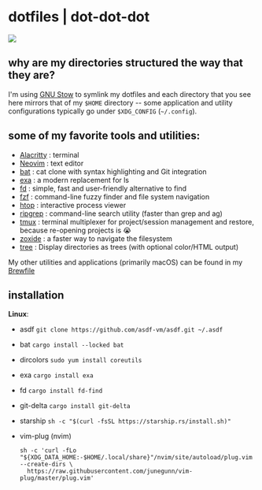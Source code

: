 # dotfiles | dot-dot-dot

![](./shellshot.png)

## why are my directories structured the way that they are?

I'm using [GNU Stow](https://www.gnu.org/software/stow/) to symlink my dotfiles and each directory that you see here mirrors that of my `$HOME` directory -- some application and utility configurations typically go under `$XDG_CONFIG` (`~/.config`).

## some of my favorite tools and utilities:

- [Alacritty](https://github.com/alacritty/alacritty) : terminal
- [Neovim](https://github.com/neovim/neovim) : text editor
- [bat](https://github.com/sharkdp/bat) : cat clone with syntax highlighting and Git integration
- [exa](https://github.com/ogham/exa) : a modern replacement for ls
- [fd](https://github.com/sharkdp/fd) : simple, fast and user-friendly alternative to find
- [fzf](https://github.com/junegunn/fzf) : command-line fuzzy finder and file system navigation
- [htop](https://github.com/htop-dev/htop) : interactive process viewer
- [ripgrep](https://github.com/BurntSushi/ripgrep) : command-line search utility (faster than grep and ag)
- [tmux](https://github.com/tmux/tmux) : terminal multiplexer for project/session management and restore, because re-opening projects is 😭
- [zoxide](https://github.com/ajeetdsouza/zoxide) : a faster way to navigate the filesystem
- [tree](http://mama.indstate.edu/users/ice/tree) : Display directories as trees (with optional color/HTML output)

My other utilities and applications (primarily macOS) can be found in my [Brewfile](./homebrew/Brewfile)

## installation

**Linux**:

- asdf
  `git clone https://github.com/asdf-vm/asdf.git ~/.asdf`

- bat
  `cargo install --locked bat`

- dircolors
  `sudo yum install coreutils`

- exa
  `cargo install exa`

- fd
  `cargo install fd-find`

- git-delta
  `cargo install git-delta`

- starship
  `sh -c "$(curl -fsSL https://starship.rs/install.sh)"`

- vim-plug (nvim)
  ```
  sh -c 'curl -fLo "${XDG_DATA_HOME:-$HOME/.local/share}"/nvim/site/autoload/plug.vim --create-dirs \
    https://raw.githubusercontent.com/junegunn/vim-plug/master/plug.vim'
  ```

